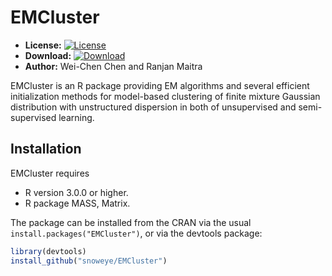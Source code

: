 # EMCluster

* **License:** [![License](https://img.shields.io/badge/license-GPL%20v2-orange.svg?style=flat)](https://www.gnu.org/licenses/gpl-2.0.en.html)
* **Download:** [![Download](https://cranlogs.r-pkg.org/badges/EMCluster)](httpss://cran.r-project.org/package=EMCluster)
* **Author:** Wei-Chen Chen and Ranjan Maitra 


EMCluster is an R package providing EM algorithms and several efficient
initialization methods for model-based clustering of finite
mixture Gaussian distribution with unstructured dispersion
in both of unsupervised and semi-supervised learning.



## Installation

EMCluster requires
* R version 3.0.0 or higher.
* R package MASS, Matrix.

The package can be installed from the CRAN via the usual
`install.packages("EMCluster")`, or via the devtools package:

```r
library(devtools)
install_github("snoweye/EMCluster")
```

